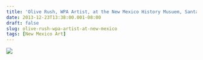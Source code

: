 ```yaml
---
title: 'Olive Rush, WPA Artist, at the New Mexico History Musuem, Santa Fe'
date: 2013-12-23T13:38:00.001-08:00
draft: false
slug: olive-rush-wpa-artist-at-new-mexico
tags: [New Mexico Art]
---
```


![](/images/blog/legacy/IMG_1500+(Medium).JPG)